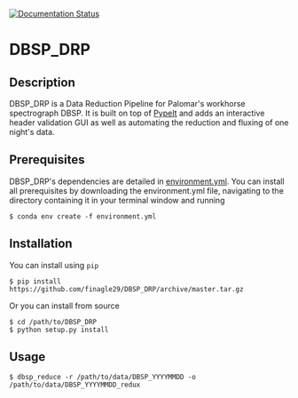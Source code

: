 [![Documentation Status](https://readthedocs.org/projects/dbsp-drp/badge/?version=latest)](https://dbsp-drp.readthedocs.io/en/latest/?badge=latest)

# DBSP_DRP


## Description
DBSP_DRP is a Data Reduction Pipeline for Palomar's workhorse spectrograph DBSP.
It is built on top of [PypeIt](https://github.com/pypeit/PypeIt) and adds an interactive header validation GUI as well as automating the reduction and fluxing of one night's data.

## Prerequisites
DBSP_DRP's dependencies are detailed in [environment.yml](environment.yml).
You can install all prerequisites by downloading the environment.yml file, navigating to the directory containing it in your terminal window and running
```shell_session
$ conda env create -f environment.yml
```

## Installation
You can install using `pip`
```shell_session
$ pip install https://github.com/finagle29/DBSP_DRP/archive/master.tar.gz
```

Or you can install from source
```shell_session
$ cd /path/to/DBSP_DRP
$ python setup.py install
```

## Usage
```shell_session
$ dbsp_reduce -r /path/to/data/DBSP_YYYYMMDD -o /path/to/data/DBSP_YYYYMMDD_redux
```